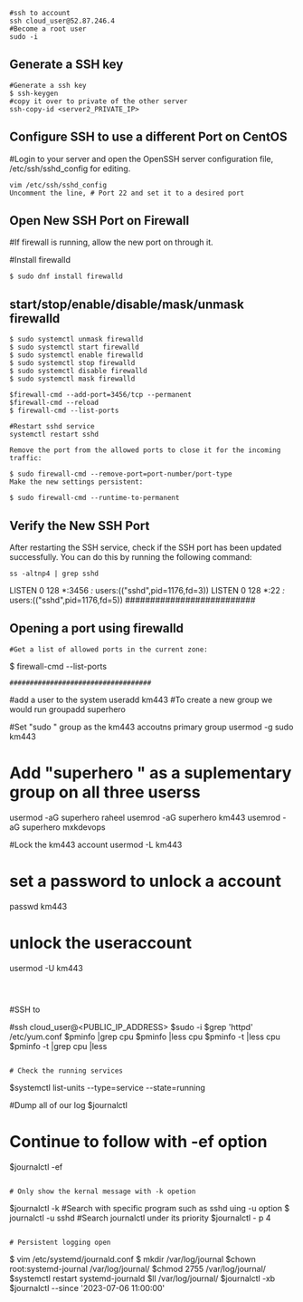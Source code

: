 ```
#ssh to account
ssh cloud_user@52.87.246.4
#Become a root user
sudo -i
```
## Generate a SSH key 
```
#Generate a ssh key
$ ssh-keygen
#copy it over to private of the other server
ssh-copy-id <server2_PRIVATE_IP>
```
## Configure SSH to use a different Port on CentOS
#Login to your server and open the OpenSSH server configuration file, /etc/ssh/sshd_config for editing.
```
vim /etc/ssh/sshd_config
Uncomment the line, # Port 22 and set it to a desired port
```
## Open New SSH Port on Firewall

#If firewall is running, allow the new port on through it.

#Install firewalld
```
$ sudo dnf install firewalld
```
## start/stop/enable/disable/mask/unmask firewalld
```
$ sudo systemctl unmask firewalld
$ sudo systemctl start firewalld
$ sudo systemctl enable firewalld
$ sudo systemctl stop firewalld
$ sudo systemctl disable firewalld
$ sudo systemctl mask firewalld
```
```
$firewall-cmd --add-port=3456/tcp --permanent
$firewall-cmd --reload
$ firewall-cmd --list-ports
```
```
#Restart sshd service
systemctl restart sshd
```
```
Remove the port from the allowed ports to close it for the incoming traffic:

$ sudo firewall-cmd --remove-port=port-number/port-type
Make the new settings persistent:

$ sudo firewall-cmd --runtime-to-permanent
```
## Verify the New SSH Port
After restarting the SSH service, check if the SSH port has been updated successfully. You can do this by running the following command:
```
ss -altnp4 | grep sshd
```

LISTEN     0      128          *:3456                     *:*                   users:(("sshd",pid=1176,fd=3))
LISTEN     0      128          *:22                       *:*                   users:(("sshd",pid=1176,fd=5))
##########################

## Opening a port using firewalld
```
#Get a list of allowed ports in the current zone:
```
$ firewall-cmd --list-ports
```
###################################
```
#add a user to the system
useradd km443
#To create a new group we would run
groupadd superhero

#Set "sudo " group as the km443 accoutns primary group
usermod -g sudo km443

# Add "superhero " as a suplementary group on all three userss
usermod -aG superhero raheel
usemrod -aG superhero km443
usemrod -aG superhero mxkdevops

#Lock the km443 account
usermod -L km443
# set a password to unlock a account
passwd km443
# unlock the useraccount
usermod -U km443



```



```
#SSH to 

#ssh cloud_user@<PUBLIC_IP_ADDRESS>
$sudo -i
$grep 'httpd' /etc/yum.conf
$pminfo |grep cpu
$pminfo |less cpu
$pminfo -t |less cpu
$pminfo -t |grep cpu |less
```

# Check the running services 
```
$systemctl list-units --type=service --state=running

#Dump all of our log
$journalctl

# Continue to follow with -ef option
$journalctl -ef
```

# Only show the kernal message with -k opetion
```
$journalctl -k
#Search with specific program such as sshd uing -u option
$ journalctl -u sshd
#Search journalctl under its priority
$journalctl - p 4
```

# Persistent logging open
```
$ vim /etc/systemd/journald.conf
$ mkdir /var/log/journal
$chown root:systemd-journal /var/log/journal/
$chmod 2755 /var/log/journal/
$systemctl restart systemd-journald
$ll /var/log/journal/
$journalctl -xb
$journalctl --since '2023-07-06 11:00:00'

```
